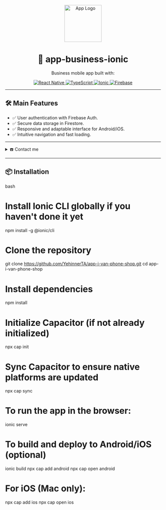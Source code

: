 <p align="center">
  <img src="https://ionicframework.com/docs/icons/logo-icon.png" width="120" alt="App Logo" />
</p>

<h1 align="center">📱 app-business-ionic</h1>

<p align="center">
  Business mobile app built with:
</p>

<p align="center">
  <a href="https://reactnative.dev/">
    <img src="https://img.shields.io/badge/react_native-%2320232a.svg?style=for-the-badge&logo=react&logoColor=%2361DAFB" alt="React Native" />
  </a>
  <a href="https://www.typescriptlang.org/">
    <img src="https://img.shields.io/badge/typescript-%233178C6.svg?style=for-the-badge&logo=typescript&logoColor=white" alt="TypeScript" />
  </a>
  <a href="https://ionicframework.com/">
    <img src="https://img.shields.io/badge/Ionic-%234E8EF7.svg?style=for-the-badge&logo=Ionic&logoColor=white" alt="Ionic" />
  </a>
  <a href="https://firebase.google.com/">
    <img src="https://img.shields.io/badge/firebase-%23FFA000.svg?style=for-the-badge&logo=firebase" alt="Firebase" />
  </a>
</p>

---

## 🛠️ Main Features

- ✅ User authentication with Firebase Auth.
- ✅ Secure data storage in Firestore.
- ✅ Responsive and adaptable interface for Android/iOS.
- ✅ Intuitive navigation and fast loading.

---

<details>
  <summary>☎️ Contact me</summary>
  <div>
    <samp>
      <br>
      <a href="mailto:ytorresastorga@gmail.com" target="_blank">
        <img src="https://img.shields.io/badge/gmail-%2300acee.svg?color=EA4335&style=for-the-badge&logo=gmail&logoColor=white" alt="gmail" style="margin-bottom: 5px;" />
      </a>
      <a href="https://wa.me/51910317266" target="_blank">
        <img src="https://img.shields.io/badge/WhatsApp-25D366?style=for-the-badge&logo=whatsapp&logoColor=white" alt="whatsapp" style="margin-bottom: 5px;" />
      </a>
    </samp>
  </div>
</details>

---

## 📦 Installation

bash
# Install Ionic CLI globally if you haven't done it yet
npm install -g @ionic/cli

# Clone the repository
git clone https://github.com/YehinnerTA/app-i-van-phone-shop.git
cd app-i-van-phone-shop

# Install dependencies
npm install

# Initialize Capacitor (if not already initialized)
npx cap init

# Sync Capacitor to ensure native platforms are updated
npx cap sync

# To run the app in the browser:
ionic serve

# To build and deploy to Android/iOS (optional)
ionic build
npx cap add android
npx cap open android
# For iOS (Mac only):
npx cap add ios
npx cap open ios

